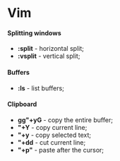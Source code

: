 # Vim

#### Splitting windows

- **:split** - horizontal split;
- **:vsplit** - vertical split;


#### Buffers

- **:ls** - list buffers;


#### Clipboard

- **gg"+yG** - copy the entire buffer;
- **"+Y** - copy current line;
- **"+y** - copy selected text;
- **"+dd** - cut current line;
- **"+p"** - paste after the cursor;
